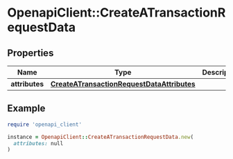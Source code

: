 # OpenapiClient::CreateATransactionRequestData

## Properties

| Name | Type | Description | Notes |
| ---- | ---- | ----------- | ----- |
| **attributes** | [**CreateATransactionRequestDataAttributes**](CreateATransactionRequestDataAttributes.md) |  | [optional] |

## Example

```ruby
require 'openapi_client'

instance = OpenapiClient::CreateATransactionRequestData.new(
  attributes: null
)
```

